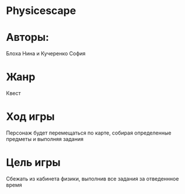 # Physicescape
# Авторы: 
Блоха Нина и Кучеренко София
# Жанр
Квест
# Ход игры 
Персонаж будет перемещаться по карте, собирая определенные предметы и выполняя задания
# Цель игры
Сбежать из кабинета физики, выполнив все задания за отведеннное время
